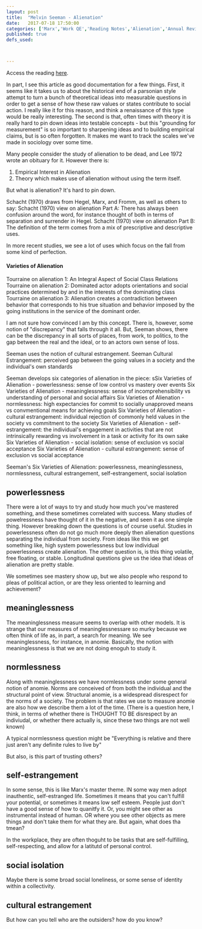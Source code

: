 ```yaml
---
layout: post
title:  "Melvin Seeman - Alienation"
date:   2017-07-18 17:50:00
categories: ['Marx','Work QE','Reading Notes','Alienation','Annual Review']
published: true
defs_used:



---
```


Access the reading [here](http://www.annualreviews.org/doi/10.1146/annurev.so.01.080175.000515).

In part, I see this article as good documentation for a few things. First, it seems like it takes us to about the historical end of a parsonian style attempt to turn a bunch of theoretical ideas into measurable questions in order to get a sense of how these raw values or states contribute to social action. I really like it for this reason, and think a renaissance of this type would be really interesting. The second is that, often times with theory it is really hard to pin down ideas into testable concepts - but this "grounding for measurement" is so important to sharpening ideas and to building empirical claims, but is so often forgotten. It makes me want to track the scales we've made in sociology over some time.


Many people consider the study of alienation to be dead, and Lee 1972 wrote an obituary for it.
However there is:
1. Empirical Interest in Alienation
2. Theory which makes use of alienation without using the term itself.

But what is alienation? It's hard to pin down.

Schacht (1970) draws from Hegel, Marx, and Fromm, as well as others to say:
<def>Schacht (1970) view on alienation Part A: There has always been confusion around the word, for instance thought of both in terms of separation and surrender in Hegel.</def>
<def>Schacht (1970) view on alienation Part B: The definition of the term comes from a mix of prescriptive and descriptive uses.</def>

In more recent studies, we see a lot of uses which focus on the fall from some kind of perfection.


#### Varieties of Alienation
<def>Tourraine on alienation 1: An Integral Aspect of Social Class Relations</def>
<def>Tourraine on alienation 2: Dominated actor adopts orientations and social practices determined by and in the interests of the dominating class</def>
<def>Tourraine on alienation 3: Alienation creates a contradiction between behavior that corresponds to his true situation and behavior imposed by the going institutions in the service of the dominant order.</def>

I am not sure how convinced I am by this concept. There is, however, some notion of "discrepancy" that falls through it all. But, Seeman shows, there can be the discrepancy in all sorts of places, from work, to politics, to the gap between the real and the ideal, or to an actors own sense of loss.

Seeman uses the notion of cultural estrangement.
<def>Seeman Cultural Estrangement: perceived gap between the going values in a society and the individual's own standards</def>

Seeman develops six categories of alienation in the piece:
<def>sSix Varieties of Alienation - powerlessness: sense of low control vs mastery over events </def>
<def>Six Varieties of Alienation - meaninglessness: sense of incomprehensibility vs understanding of personal and social affairs</def>
<def>Six Varieties of Alienation - normlessness: high expectancies for commit to socially unapproved means vs convmentional means for achieving goals </def>
<def>Six Varieties of Alienation - cultural estrangement: individual rejection of commonly held values in the society vs commitment to the society  </def>
<def>Six Varieties of Alienation - self-estrangement: the individual's engagement in activities that are not intrinsically rewarding vs involvement in a task or activity for its own sake </def>
<def>Six Varieties of Alienation - social isolation: sense of exclusion vs social acceptance</def>
<def>Six Varieties of Alienation - cultural estrangement: sense of exclusion vs social acceptance</def>

<def>Seeman's Six Varieties of Alienation: powerlessness, meaninglessness, normlessness, cultural estrangement, self-estrangement, social isolation</def>

## powerlessness
There were a lot of ways to try and study how much you've mastered something, and these sometimes correlated with success. Many studies of powelressness have thought of it in the negative, and seen it as one simple thing. However breaking down the questions is of course useful.  Studies in powerlessness often do not go much more deeply then alienation questions separating the individual from society. From ideas like this we get something like, high system powerlessness but low individual powerlessness create alienation. The other question is, is this thing volatile, free floating, or stable. Longitudinal questions give us the idea that ideas of alienation are pretty stable.

We sometimes see mastery show up, but we also people who respond to pleas of political action, or are they less oriented to learning and achievement?

## meaninglessness

The meaninglessness measure seems to overlap with other models. It is strange that our measures of meaninglessnessare so murky because we often think of life as, in part, a search for meaning. We see meaninglessness, for instance, in anomie. Basically, the notion with meaninglessness is that we are not doing enoguh to study it.

## normlessness

Along with meaninglessness we have normlessness under some general notion of anomie.
Norms are conceived of from both the individual and the structural point of view.  Structural anomie, is a widespread disrespect for the norms of a society. The problem is that rates we use to measure anomie are also how we describe them a lot of the time. (There is a question here, I think, in terms of whether there is THOUGHT TO BE disrespect by an indiviudal, or whether there actually is, since these two things are not well known)

A typical normlessness question might be "Everything is relative and there just aren't any definite rules to live by"

But also, is this part of trusting others?


## self-estrangement

In some sense, this is like Marx's master theme. IN some way men adopt inauthentic, self-estranged life. Sometimes it means that you can't fulfill your potential, or sometimes it means low self esteem. People just don't have a good sense of how to quanitfy it. Or, you might see other as instrumental instead of human. OR where you see other objects as mere things and don't take them for what they are. But again, what does tha tmean?

In the workplace, they are often thoguht to be tasks that are self-fulfilling, self-respecting, and allow for a latitutd of personal control.

## social isolation

Maybe there is some broad social loneliness, or some sense of identity within a collectivity.

## cultural estrangement

But how can you tell who are the outsiders? how do you know?
